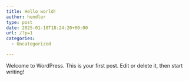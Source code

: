 ```yaml
---
title: Hello world!
author: hendler
type: post
date: 2025-01-10T18:24:20+00:00
url: /?p=1
categories:
  - Uncategorized

---
```

Welcome to WordPress. This is your first post. Edit or delete it, then start writing!